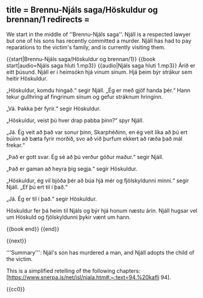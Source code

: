 title = Brennu-Njáls saga/Höskuldur og brennan/1
redirects =
---

We start in the middle of ''Brennu-Njáls saga''. Njáll is a respected lawyer but one of his sons has recently committed a murder. Njáll has had to pay reparations to the victim's family, and is currently visiting them.

{{start|Brennu-Njáls saga/Höskuldur og brennan/1}}
{{book start|audio=Njáls saga hluti 1.mp3}}
{{audio|Njáls saga hluti 1.mp3}}
Árið er eitt þúsund. Njáll er í heimsókn hjá vinum sínum. Hjá þeim býr strákur sem heitir Höskuldur.

„Höskuldur, komdu hingað.“ segir Njáll. „Ég er með gjöf handa þér.“ Hann tekur gullhring af fingrinum sínum og gefur stráknum hringinn.

„Vá. Þakka þér fyrir.“ segir Höskuldur.

„Höskuldur, veist þú hver drap pabba þinn?“ spyr Njáll.

„Já. Ég veit að það var sonur þinn, Skarphéðinn, en ég veit líka að þú ert búinn að bæta fyrir morðið, svo að við þurfum ekkert að ræða það mál frekar.“

„Það er gott svar. Ég sé að þú verður góður maður.“ segir Njáll.

„Það er gaman að heyra þig segja.“ segir Höskuldur.

„Höskuldur, ég vil bjóða þér að búa hjá mér og fjölskyldunni minni.“ segir Njáll. „Ef þú ert til í það.“

„Já. Ég er til í það.“ segir Höskuldur.

Höskuldur fer þá heim til Njáls og býr hjá honum næstu árin. Njáll hugsar vel um Höskuld og fjölskyldunni þykir vænt um hann.

{{book end}}
{{end}}

{{next}}


<div class=notes>
'''Summary''': Njál's son has murdered a man, and Njáll adopts the child of the victim.

This is a simplified retelling of the following chapters: [https://www.snerpa.is/net/isl/njala.htm#:~:text=94.%20kafli 94].
</div>
{{cc0}}